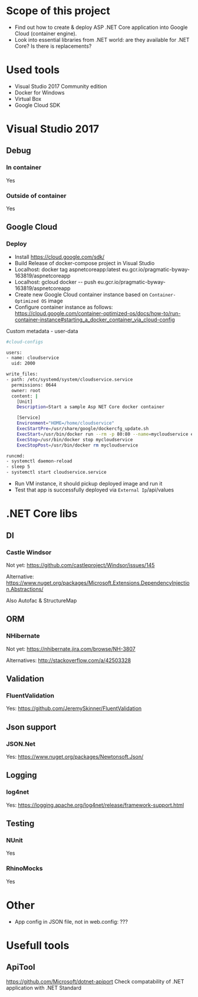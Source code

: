 # Scope of this project
* Find out how to create & deploy ASP .NET Core application into Google Cloud (container engine).
* Look into essential libraries from .NET world: are they available for .NET Core? Is there is replacements?

# Used tools
* Visual Studio 2017 Community edition
* Docker for Windows
* Virtual Box
* Google Cloud SDK

# Visual Studio 2017
## Debug
### In container
Yes
### Outside of container
Yes

## Google Cloud
### Deploy
* Install https://cloud.google.com/sdk/
* Build Release of docker-compose project in Visual Studio
* Localhost: docker tag aspnetcoreapp:latest eu.gcr.io/pragmatic-byway-163819/aspnetcoreapp
* Localhost: gcloud docker -- push eu.gcr.io/pragmatic-byway-163819/aspnetcoreapp
* Create new Google Cloud container instance based on `Container-Optimized OS` image
* Configure container instance as follows: https://cloud.google.com/container-optimized-os/docs/how-to/run-container-instance#starting_a_docker_container_via_cloud-config

Custom metadata - user-data
```sh
#cloud-configs

users:
- name: cloudservice
  uid: 2000

write_files:
- path: /etc/systemd/system/cloudservice.service
  permissions: 0644
  owner: root
  content: |
    [Unit]
    Description=Start a sample Asp NET Core docker container

    [Service]
    Environment="HOME=/home/cloudservice"
    ExecStartPre=/usr/share/google/dockercfg_update.sh
    ExecStart=/usr/bin/docker run --rm -p 80:80 --name=mycloudservice eu.gcr.io/pragmatic-byway-163819/aspnetcoreapp:latest /bin/sleep 3600
    ExecStop=/usr/bin/docker stop mycloudservice
    ExecStopPost=/usr/bin/docker rm mycloudservice

runcmd:
- systemctl daemon-reload
- sleep 5
- systemctl start cloudservice.service
```
* Run VM instance, it should pickup deployed image and run it
* Test that app is successfully deployed via `External Ip`/api/values

# .NET Core libs
## DI
### Castle Windsor
Not yet: https://github.com/castleproject/Windsor/issues/145

Alternative: https://www.nuget.org/packages/Microsoft.Extensions.DependencyInjection.Abstractions/

Also Autofac & StructureMap
## ORM
### NHibernate
Not yet: https://nhibernate.jira.com/browse/NH-3807

Alternatives: http://stackoverflow.com/a/42503328
## Validation
### FluentValidation
Yes: https://github.com/JeremySkinner/FluentValidation

## Json support
### JSON.Net
Yes: https://www.nuget.org/packages/Newtonsoft.Json/

## Logging
### log4net
Yes: https://logging.apache.org/log4net/release/framework-support.html

## Testing
### NUnit
Yes
### RhinoMocks
Yes
# Other
* App config in JSON file, not in web.config: ???

# Usefull tools
## ApiTool
https://github.com/Microsoft/dotnet-apiport
Check compatability of .NET application with .NET Standard